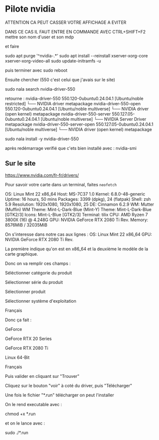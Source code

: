 # Pilote nvidia

ATTENTION CA PEUT CASSER VOTRE AFFICHAGE A EVITER

DANS CE CAS IL FAUT ENTRE EN COMMANDE AVEC CTRL+SHIFT+F2
mettre son nom d'user et son mdp

et faire

sudo apt purge '^nvidia-.*'
sudo apt install --reinstall xserver-xorg-core xserver-xorg-video-all
sudo update-initramfs -u

puis terminer avec
sudo reboot


Ensuite chercher (550 c'est celui que j'avais sur le site)

sudo nala search nvidia-driver-550

retourne :
nvidia-driver-550 550.120-0ubuntu0.24.04.1 [Ubuntu/noble restricted]
└── NVIDIA driver metapackage
nvidia-driver-550-open 550.120-0ubuntu0.24.04.1 [Ubuntu/noble multiverse]
└── NVIDIA driver (open kernel) metapackage
nvidia-driver-550-server 550.127.05-0ubuntu0.24.04.1 [Ubuntu/noble multiverse]
└── NVIDIA Server Driver metapackage
nvidia-driver-550-server-open 550.127.05-0ubuntu0.24.04.1 [Ubuntu/noble multiverse]
└── NVIDIA driver (open kernel) metapackage

sudo nala install -y nvidia-driver-550

après redémarrage verifié que c'ets bien installé avec :
nvidia-smi



## Sur le site

https://www.nvidia.com/fr-fr/drivers/

Pour savoir votre carte dans un terminal, faites `neofetch`



OS: Linux Mint 22 x86_64
Host: MS-7C37 1.0
Kernel: 6.8.0-48-generic
Uptime: 16 hours, 50 mins
Packages: 3399 (dpkg), 24 (flatpak)
Shell: zsh 5.9
Resolution: 1920x1080, 1920x1080, 25
DE: Cinnamon 6.2.9
WM: Mutter (Muffin)
WM Theme: Mint-L-Dark-Blue (Mint-Y)
Theme: Mint-L-Dark-Blue [GTK2/3]
Icons: Mint-L-Blue [GTK2/3]
Terminal: tilix
CPU: AMD Ryzen 7 3800X (16) @ 4.248G
GPU: NVIDIA GeForce RTX 2080 Ti Rev.
Memory: 8576MiB / 32035MiB

On s'interesse dans notre cas aux lignes :
OS: Linux Mint 22 x86_64
GPU: NVIDIA GeForce RTX 2080 Ti Rev.

La première indique qu'on est en x86_64 et la deuxième le modèle de la carte graphique.

Donc on va remplir ces champs :

Séléctionner catégorie du produit

Sélectionner série du produit

Sélectionner produit

Sélectionner système d'exploitation

Français


Donc ça fait :

GeForce

GeForce RTX 20 Series

GeForce RTX 2080 Ti

Linux 64-Bit

Français


Puis valider en cliquant sur "Trouver"


Cliquez sur le bouton "voir" à coté du driver, puis "Télécharger"


Une fois le fichier "*.run" télécharger on peut l'installer


On le rend executable avec :

chmod +x *.run

et on le lance avec :

sudo ./*.run
